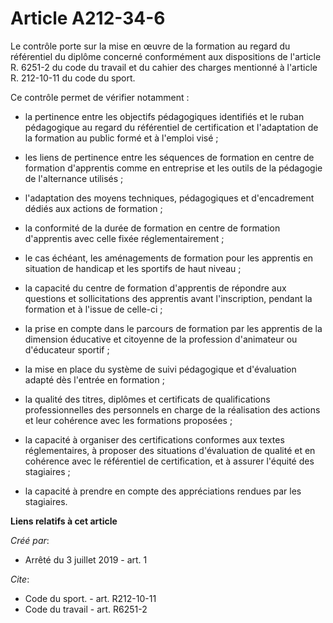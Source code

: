 # Article A212-34-6

Le contrôle porte sur la mise en œuvre de la formation au regard du référentiel du diplôme concerné conformément aux
dispositions de l'article R. 6251-2 du code du travail et du cahier des charges mentionné à l'article R. 212-10-11 du code du
sport.

Ce contrôle permet de vérifier notamment :

- la pertinence entre les objectifs pédagogiques identifiés et le ruban pédagogique au regard du référentiel de certification
et l'adaptation de la formation au public formé et à l'emploi visé ;

- les liens de pertinence entre les séquences de formation en centre de formation d'apprentis comme en entreprise et les
outils de la pédagogie de l'alternance utilisés ;

- l'adaptation des moyens techniques, pédagogiques et d'encadrement dédiés aux actions de formation ;

- la conformité de la durée de formation en centre de formation d'apprentis avec celle fixée réglementairement ;

- le cas échéant, les aménagements de formation pour les apprentis en situation de handicap et les sportifs de haut niveau ;

- la capacité du centre de formation d'apprentis de répondre aux questions et sollicitations des apprentis avant
l'inscription, pendant la formation et à l'issue de celle-ci ;

- la prise en compte dans le parcours de formation par les apprentis de la dimension éducative et citoyenne de la profession
d'animateur ou d'éducateur sportif ;

- la mise en place du système de suivi pédagogique et d'évaluation adapté dès l'entrée en formation ;

- la qualité des titres, diplômes et certificats de qualifications professionnelles des personnels en charge de la
réalisation des actions et leur cohérence avec les formations proposées ;

- la capacité à organiser des certifications conformes aux textes réglementaires, à proposer des situations d'évaluation de
qualité et en cohérence avec le référentiel de certification, et à assurer l'équité des stagiaires ;

- la capacité à prendre en compte des appréciations rendues par les stagiaires.

**Liens relatifs à cet article**

_Créé par_:

  - Arrêté du 3 juillet 2019 - art. 1

_Cite_:

  - Code du sport. - art. R212-10-11
  - Code du travail - art. R6251-2
